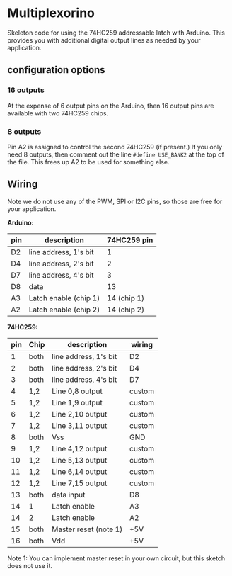 # Multiplexorino

Skeleton code for using the 74HC259 addressable latch with Arduino. This provides you with additional digital output lines as needed by your application.

## configuration options

### 16 outputs

At the expense of 6 output pins on the Arduino, then 16 output pins are available with two 74HC259 chips.

### 8 outputs

Pin A2 is assigned to control the second 74HC259 (if present.) If you only need 8 outputs, then comment out the line `#define USE_BANK2` at the top of the file. This frees up A2 to be used for something else.

## Wiring

Note we do not use any of the PWM, SPI or I2C pins, so those are free for your application.

**Arduino:**

| pin | description           | 74HC259 pin |
|-----|-----------------------|-------------|
| D2  | line address, 1's bit | 1           |
| D4  | line address, 2's bit | 2           |
| D7  | line address, 4's bit | 3           |
| D8  | data                  | 13          |
| A3  | Latch enable (chip 1) | 14 (chip 1) |
| A2  | Latch enable (chip 2) | 14 (chip 2) |

**74HC259:**

| pin | Chip | description            | wiring |
|-----|------|------------------------|--------|
| 1   | both | line address, 1's bit  | D2     |
| 2   | both | line address, 2's bit  | D4     |
| 3   | both | line address, 4's bit  | D7     |
| 4   | 1,2  | Line 0,8 output        | custom |
| 5   | 1,2  | Line 1,9 output        | custom |
| 6   | 1,2  | Line 2,10 output       | custom |
| 7   | 1,2  | Line 3,11 output       | custom |
| 8   | both | Vss                    | GND    |
| 9   | 1,2  | Line 4,12 output       | custom |
| 10  | 1,2  | Line 5,13 output       | custom |
| 11  | 1,2  | Line 6,14 output       | custom |
| 12  | 1,2  | Line 7,15 output       | custom |
| 13  | both | data input             | D8     |
| 14  | 1    | Latch enable           | A3     |
| 14  | 2    | Latch enable           | A2     |
| 15  | both | Master reset (note 1)  | +5V    |
| 16  | both | Vdd                    | +5V    |

Note 1: You can implement master reset in your own circuit, but this sketch does not use it.
